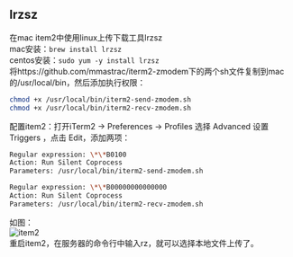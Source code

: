 ## lrzsz
在mac item2中使用linux上传下载工具lrzsz  
mac安装：```brew install lrzsz```  
centos安装：```sudo yum -y install lrzsz```  
将https://github.com/mmastrac/iterm2-zmodem下的两个sh文件复制到mac的/usr/local/bin，然后添加执行权限：
```bash
chmod +x /usr/local/bin/iterm2-send-zmodem.sh 
chmod +x /usr/local/bin/iterm2-recv-zmodem.sh
```
配置item2：打开iTerm2 -> Preferences -> Profiles 选择 Advanced 设置 Triggers ，点击 Edit，添加两项：
```bash
Regular expression: \*\*B0100
Action: Run Silent Coprocess
Parameters: /usr/local/bin/iterm2-send-zmodem.sh

Regular expression: \*\*B00000000000000
Action: Run Silent Coprocess
Parameters: /usr/local/bin/iterm2-recv-zmodem.sh
```
如图：  
![item2](https://user-images.githubusercontent.com/15033260/40297193-8d83be8c-5d11-11e8-9282-2aca8542fcae.png)  
重启item2，在服务器的命令行中输入rz，就可以选择本地文件上传了。